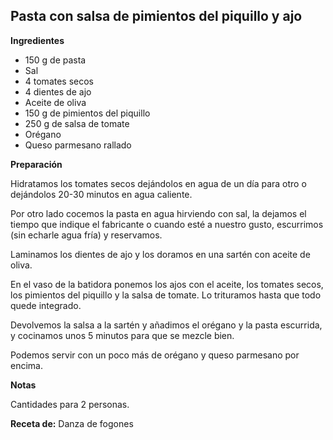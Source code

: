 ## Pasta con salsa de pimientos del piquillo y ajo

**Ingredientes**

- 150 g de pasta
- Sal
- 4 tomates secos
- 4 dientes de ajo
- Aceite de oliva
- 150 g de pimientos del piquillo
- 250 g de salsa de tomate
- Orégano
- Queso parmesano rallado

**Preparación**

Hidratamos los tomates secos dejándolos en agua de un día para otro o dejándolos 20-30 minutos en agua caliente.

Por otro lado cocemos la pasta en agua hirviendo con sal, la dejamos el tiempo que indique el fabricante o cuando esté a nuestro gusto, escurrimos (sin echarle agua fría) y reservamos.

Laminamos los dientes de ajo y los doramos en una sartén con aceite de oliva.

En el vaso de la batidora ponemos los ajos con el aceite, los tomates secos, los pimientos del piquillo y la salsa de tomate. Lo trituramos hasta que todo quede integrado.

Devolvemos la salsa a la sartén y añadimos el orégano y la pasta escurrida, y cocinamos unos 5 minutos para que se mezcle bien.

Podemos servir con un poco más de orégano y queso parmesano por encima.

**Notas**

Cantidades para 2 personas.

**Receta de:** Danza de fogones